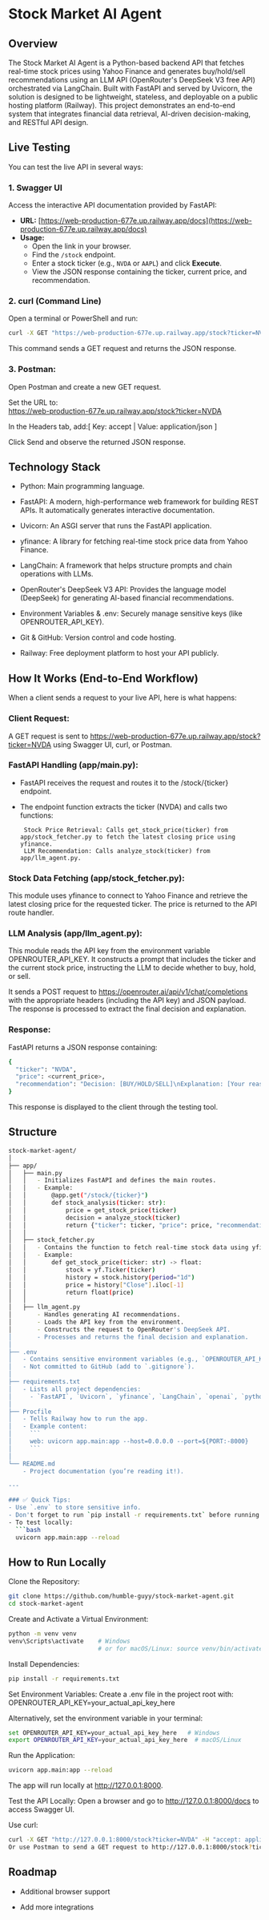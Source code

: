 

# Stock Market AI Agent

## Overview

The Stock Market AI Agent is a Python-based backend API that fetches real-time stock prices using Yahoo Finance and generates buy/hold/sell recommendations using an LLM API (OpenRouter's DeepSeek V3 free API) orchestrated via LangChain. Built with FastAPI and served by Uvicorn, the solution is designed to be lightweight, stateless, and deployable on a public hosting platform (Railway). This project demonstrates an end-to-end system that integrates financial data retrieval, AI-driven decision-making, and RESTful API design.


## Live Testing

You can test the live API in several ways:

### 1. Swagger UI
Access the interactive API documentation provided by FastAPI:
- **URL:** [https://web-production-677e.up.railway.app/docs](https://web-production-677e.up.railway.app/docs)
- **Usage:**  
  - Open the link in your browser.
  - Find the `/stock` endpoint.
  - Enter a stock ticker (e.g., `NVDA` or `AAPL`) and click **Execute**.
  - View the JSON response containing the ticker, current price, and recommendation.

### 2. curl (Command Line)
Open a terminal or PowerShell and run:  
```bash
curl -X GET "https://web-production-677e.up.railway.app/stock?ticker=NVDA" -H "accept: application/json"
```
This command sends a GET request and returns the JSON response.

### 3. Postman:
Open Postman and create a new GET request.

Set the URL to:  
https://web-production-677e.up.railway.app/stock?ticker=NVDA

In the Headers tab, add:[ Key: accept | Value: application/json ]

Click Send and observe the returned JSON response.



## Technology Stack

- Python: Main programming language.

- FastAPI: A modern, high-performance web framework for building REST APIs. It automatically generates interactive documentation.

- Uvicorn: An ASGI server that runs the FastAPI application.

- yfinance: A library for fetching real-time stock price data from Yahoo Finance.

- LangChain: A framework that helps structure prompts and chain operations with LLMs.

- OpenRouter's DeepSeek V3 API: Provides the language model (DeepSeek) for generating AI-based financial recommendations.

- Environment Variables & .env: Securely manage sensitive keys (like OPENROUTER_API_KEY).

- Git & GitHub: Version control and code hosting.

- Railway: Free deployment platform to host your API publicly.



## How It Works (End-to-End Workflow)

When a client sends a request to your live API, here is what happens:

### Client Request:
A GET request is sent to https://web-production-677e.up.railway.app/stock?ticker=NVDA using Swagger UI, curl, or Postman.

### FastAPI Handling (app/main.py):
 -  FastAPI receives the request and routes it to the /stock/{ticker} endpoint.

 -  The endpoint function extracts the ticker (NVDA) and calls two functions:

         Stock Price Retrieval: Calls get_stock_price(ticker) from app/stock_fetcher.py to fetch the latest closing price using yfinance.
         LLM Recommendation: Calls analyze_stock(ticker) from app/llm_agent.py.

### Stock Data Fetching (app/stock_fetcher.py):
  This module uses yfinance to connect to Yahoo Finance and retrieve the latest closing price for the requested ticker.
  The price is returned to the API route handler.

### LLM Analysis (app/llm_agent.py):
  This module reads the API key from the environment variable OPENROUTER_API_KEY.
  It constructs a prompt that includes the ticker and the current stock price, instructing the LLM to decide whether to buy, hold, or sell.

  It sends a POST request to https://openrouter.ai/api/v1/chat/completions with the appropriate headers (including the API key) and JSON payload.
  The response is processed to extract the final decision and explanation.

### Response:
  FastAPI returns a JSON response containing:
  ```bash
  {
    "ticker": "NVDA",
    "price": <current_price>,
    "recommendation": "Decision: [BUY/HOLD/SELL]\nExplanation: [Your reasoning]."
  }
  ```
  This response is displayed to the client through the testing tool.

## Structure
```bash
stock-market-agent/
│
├── app/
│   ├── main.py
│   │   - Initializes FastAPI and defines the main routes.
│   │   - Example:
│   │       @app.get("/stock/{ticker}")
│   │       def stock_analysis(ticker: str):
│   │           price = get_stock_price(ticker)
│   │           decision = analyze_stock(ticker)
│   │           return {"ticker": ticker, "price": price, "recommendation": decision}
│   │
│   ├── stock_fetcher.py
│   │   - Contains the function to fetch real-time stock data using yfinance.
│   │   - Example:
│   │       def get_stock_price(ticker: str) -> float:
│   │           stock = yf.Ticker(ticker)
│   │           history = stock.history(period="1d")
│   │           price = history["Close"].iloc[-1]
│   │           return float(price)
│   │
│   ├── llm_agent.py
│       - Handles generating AI recommendations.
│       - Loads the API key from the environment.
│       - Constructs the request to OpenRouter's DeepSeek API.
│       - Processes and returns the final decision and explanation.
│
├── .env
│   - Contains sensitive environment variables (e.g., `OPENROUTER_API_KEY`).
│   - Not committed to GitHub (add to `.gitignore`).
│
├── requirements.txt
│   - Lists all project dependencies:
│     - `FastAPI`, `Uvicorn`, `yfinance`, `LangChain`, `openai`, `python-dotenv`, `requests`, etc.
│
├── Procfile
│   - Tells Railway how to run the app.
│   - Example content:
│     ```
│     web: uvicorn app.main:app --host=0.0.0.0 --port=${PORT:-8000}
│     ```
│
└── README.md
    - Project documentation (you’re reading it!).

---

### ✅ Quick Tips:
- Use `.env` to store sensitive info.
- Don't forget to run `pip install -r requirements.txt` before running the app.
- To test locally:
  ```bash
  uvicorn app.main:app --reload


```



## How to Run Locally

Clone the Repository:
```bash
git clone https://github.com/humble-guyy/stock-market-agent.git
cd stock-market-agent
``` 
Create and Activate a Virtual Environment:
```bash
python -m venv venv
venv\Scripts\activate    # Windows
                         # or for macOS/Linux: source venv/bin/activate
```

Install Dependencies:
```bash
pip install -r requirements.txt
```

Set Environment Variables:
Create a .env file in the project root with:
OPENROUTER_API_KEY=your_actual_api_key_here

Alternatively, set the environment variable in your terminal:
```bash
set OPENROUTER_API_KEY=your_actual_api_key_here   # Windows
export OPENROUTER_API_KEY=your_actual_api_key_here  # macOS/Linux
```

Run the Application:
```bash
uvicorn app.main:app --reload
```
The app will run locally at http://127.0.0.1:8000.

Test the API Locally:
Open a browser and go to http://127.0.0.1:8000/docs to access Swagger UI.

Use curl:
```bash
curl -X GET "http://127.0.0.1:8000/stock?ticker=NVDA" -H "accept: application/json"
Or use Postman to send a GET request to http://127.0.0.1:8000/stock?ticker=NVDA.
```



## Roadmap

- Additional browser support

- Add more integrations

